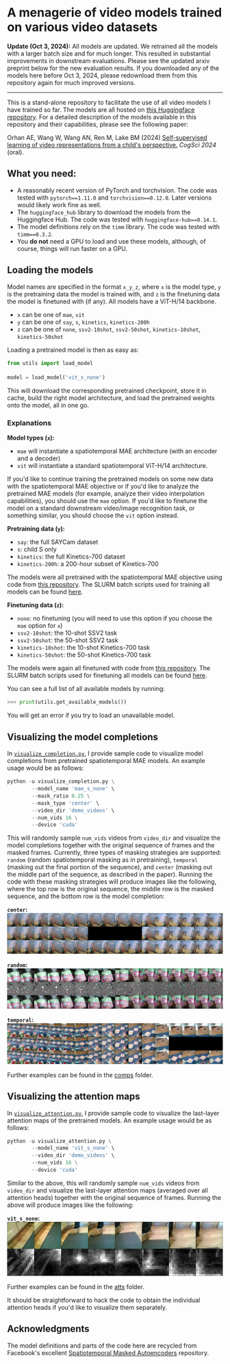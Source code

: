 # A menagerie of video models trained on various video datasets

**Update (Oct 3, 2024):** All models are updated. We retrained all the models with a larger batch size and for much longer. This resulted in substantial improvements in downstream evaluations. Please see the updated arxiv preprint below for the new evaluation results. If you downloaded any of the models here before Oct 3, 2024, please redownload them from this repository again for much improved versions.

---

This is a stand-alone repository to facilitate the use of all video models I have trained so far. The models are all hosted on [this Huggingface repository](https://huggingface.co/eminorhan/video-models). For a detailed description of the models available in this repository and their capabilities, please see the following paper:

Orhan AE, Wang W, Wang AN, Ren M, Lake BM (2024) [Self-supervised learning of video representations from a child's perspective.](https://arxiv.org/abs/2402.00300) *CogSci 2024* (oral).

## What you need:
* A reasonably recent version of PyTorch and torchvision. The code was tested with `pytorch==1.11.0` and `torchvision==0.12.0`. Later versions would likely work fine as well.
* The `huggingface_hub` library to download the models from the Huggingface Hub. The code was tested with `huggingface-hub==0.14.1`.
* The model definitions rely on the `timm` library. The code was tested with `timm==0.3.2`.
* You **do not** need a GPU to load and use these models, although, of course, things will run faster on a GPU. 

## Loading the models
Model names are specified in the format `x_y_z`, where `x` is the model type, `y` is the pretraining data the model is trained with, and `z` is the finetuning data the model is finetuned with (if any). All models have a ViT-H/14 backbone.

* `x` can be one of `mae`, `vit`
* `y` can be one of `say`, `s`, `kinetics`, `kinetics-200h`
* `z` can be one of `none`, `ssv2-10shot`, `ssv2-50shot`, `kinetics-10shot`, `kinetics-50shot`

Loading a pretrained model is then as easy as:

```python
from utils import load_model

model = load_model('vit_s_none')
```

This will download the corresponding pretrained checkpoint, store it in cache, build the right model architecture, and load the pretrained weights onto the model, all in one go.

### Explanations
**Model types (`x`):**
* `mae` will instantiate a spatiotemporal MAE architecture (with an encoder and a decoder) 
* `vit` will instantiate a standard spatiotemporal ViT-H/14 architecture. 

If you'd like to continue training the pretrained models on some new data with the spatiotemporal MAE objective or if you'd like to analyze the pretrained MAE models (for example, analyze their video interpolation capabilities), you should use the `mae` option. If you'd like to finetune the model on a standard downstream video/image recognition task, or something similar, you should choose the `vit` option instead.

**Pretraining data (`y`):** 
* `say`: the full SAYCam dataset
* `s`: child S only
* `kinetics`: the full Kinetics-700 dataset
* `kinetics-200h`: a 200-hour subset of Kinetics-700  

The models were all pretrained with the spatiotemporal MAE objective using code from [this repository](https://github.com/eminorhan/mae_st). The SLURM batch scripts used for training all models can be found [here](https://github.com/eminorhan/mae_st/tree/master/scripts). 

**Finetuning data (`z`):** 
* `none`: no finetuning (you will need to use this option if you choose the `mae` option for `x`) 
* `ssv2-10shot`: the 10-shot SSV2 task 
* `ssv2-50shot`: the 50-shot SSV2 task
* `kinetics-10shot`: the 10-shot Kinetics-700 task 
* `kinetics-50shot`: the 50-shot Kinetics-700 task 

The models were again all finetuned with code from [this repository](https://github.com/eminorhan/mae_st). The SLURM batch scripts used for finetuning all models can be found [here](https://github.com/eminorhan/mae_st/tree/master/scripts/finetune).

You can see a full list of all available models by running:
```python
>>> print(utils.get_available_models())
```

You will get an error if you try to load an unavailable model.

## Visualizing the model completions
In [`visualize_completion.py`](https://github.com/eminorhan/video-models/blob/master/visualize_completion.py), I provide sample code to visualize model completions from pretrained spatiotemporal MAE models. An example usage would be as follows:
```python
python -u visualize_completion.py \
        --model_name 'mae_s_none' \
        --mask_ratio 0.25 \
        --mask_type 'center' \
        --video_dir 'demo_videos' \
        --num_vids 16 \
        --device 'cuda'
```
This will randomly sample `num_vids` videos from `video_dir` and visualize the model completions together with the original sequence of frames and the masked frames. Currently, three types of masking strategies are supported: `random` (random spatiotemporal masking as in pretraining), `temporal` (masking out the final portion of the sequence), and `center` (masking out the middle part of the sequence, as described in the paper). Running the code with these masking strategies will produce images like the following, where the top row is the original sequence, the middle row is the masked sequence, and the bottom row is the model completion:

**`center`:**
![](comps/center/mae_s_none_center.jpg)

**`random`:**
![](comps/random/mae_s_none_random.jpg)

**`temporal`:**
![](comps/temporal/mae_s_none_temporal.jpg)

Further examples can be found in the [comps](https://github.com/eminorhan/video-models/tree/master/comps) folder.

## Visualizing the attention maps
In [`visualize_attention.py`](https://github.com/eminorhan/video-models/blob/master/visualize_attention.py), I provide sample code to visualize the last-layer attention maps of the pretrained models. An example usage would be as follows:
```python
python -u visualize_attention.py \
        --model_name 'vit_s_none' \
        --video_dir 'demo_videos' \
        --num_vids 16 \
        --device 'cuda'
```
Similar to the above, this will randomly sample `num_vids` videos from `video_dir` and visualize the last-layer attention maps (averaged over all attention heads) together with the original sequence of frames. Running the above will produce images like the following:

**`vit_s_none`:**
![](atts/vit_s_none_y.jpg)

Further examples can be found in the [atts](https://github.com/eminorhan/video-models/tree/master/atts) folder.

It should be straightforward to hack the code to obtain the individual attention heads if you'd like to visualize them separately.

## Acknowledgments
The model definitions and parts of the code here are recycled from Facebook's excellent [Spatiotemporal Masked Autoencoders](https://github.com/facebookresearch/mae_st) repository.
